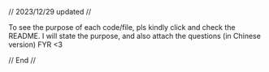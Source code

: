 // 2023/12/29 updated //

To see the purpose of each code/file, pls kindly click and check the README.
I will state the purpose, and also attach the questions (in Chinese version) FYR <3

// End //
